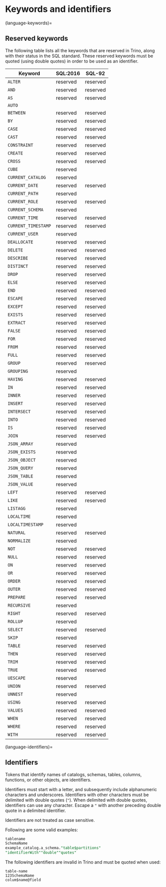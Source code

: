 # Keywords and identifiers

(language-keywords)=
## Reserved keywords

The following table lists all the keywords that are reserved in Trino,
along with their status in the SQL standard. These reserved keywords must
be quoted (using double quotes) in order to be used as an identifier.

| Keyword             | SQL:2016 | SQL-92   |
| ------------------- | -------- | -------- |
| `ALTER`             | reserved | reserved |
| `AND`               | reserved | reserved |
| `AS`                | reserved | reserved |
| `AUTO`              |          |          |
| `BETWEEN`           | reserved | reserved |
| `BY`                | reserved | reserved |
| `CASE`              | reserved | reserved |
| `CAST`              | reserved | reserved |
| `CONSTRAINT`        | reserved | reserved |
| `CREATE`            | reserved | reserved |
| `CROSS`             | reserved | reserved |
| `CUBE`              | reserved |          |
| `CURRENT_CATALOG`   | reserved |          |
| `CURRENT_DATE`      | reserved | reserved |
| `CURRENT_PATH`      | reserved |          |
| `CURRENT_ROLE`      | reserved | reserved |
| `CURRENT_SCHEMA`    | reserved |          |
| `CURRENT_TIME`      | reserved | reserved |
| `CURRENT_TIMESTAMP` | reserved | reserved |
| `CURRENT_USER`      | reserved |          |
| `DEALLOCATE`        | reserved | reserved |
| `DELETE`            | reserved | reserved |
| `DESCRIBE`          | reserved | reserved |
| `DISTINCT`          | reserved | reserved |
| `DROP`              | reserved | reserved |
| `ELSE`              | reserved | reserved |
| `END`               | reserved | reserved |
| `ESCAPE`            | reserved | reserved |
| `EXCEPT`            | reserved | reserved |
| `EXISTS`            | reserved | reserved |
| `EXTRACT`           | reserved | reserved |
| `FALSE`             | reserved | reserved |
| `FOR`               | reserved | reserved |
| `FROM`              | reserved | reserved |
| `FULL`              | reserved | reserved |
| `GROUP`             | reserved | reserved |
| `GROUPING`          | reserved |          |
| `HAVING`            | reserved | reserved |
| `IN`                | reserved | reserved |
| `INNER`             | reserved | reserved |
| `INSERT`            | reserved | reserved |
| `INTERSECT`         | reserved | reserved |
| `INTO`              | reserved | reserved |
| `IS`                | reserved | reserved |
| `JOIN`              | reserved | reserved |
| `JSON_ARRAY`        | reserved |          |
| `JSON_EXISTS`       | reserved |          |
| `JSON_OBJECT`       | reserved |          |
| `JSON_QUERY`        | reserved |          |
| `JSON_TABLE`        | reserved |          |
| `JSON_VALUE`        | reserved |          |
| `LEFT`              | reserved | reserved |
| `LIKE`              | reserved | reserved |
| `LISTAGG`           | reserved |          |
| `LOCALTIME`         | reserved |          |
| `LOCALTIMESTAMP`    | reserved |          |
| `NATURAL`           | reserved | reserved |
| `NORMALIZE`         | reserved |          |
| `NOT`               | reserved | reserved |
| `NULL`              | reserved | reserved |
| `ON`                | reserved | reserved |
| `OR`                | reserved | reserved |
| `ORDER`             | reserved | reserved |
| `OUTER`             | reserved | reserved |
| `PREPARE`           | reserved | reserved |
| `RECURSIVE`         | reserved |          |
| `RIGHT`             | reserved | reserved |
| `ROLLUP`            | reserved |          |
| `SELECT`            | reserved | reserved |
| `SKIP`              | reserved |          |
| `TABLE`             | reserved | reserved |
| `THEN`              | reserved | reserved |
| `TRIM`              | reserved | reserved |
| `TRUE`              | reserved | reserved |
| `UESCAPE`           | reserved |          |
| `UNION`             | reserved | reserved |
| `UNNEST`            | reserved |          |
| `USING`             | reserved | reserved |
| `VALUES`            | reserved | reserved |
| `WHEN`              | reserved | reserved |
| `WHERE`             | reserved | reserved |
| `WITH`              | reserved | reserved |

(language-identifiers)=
## Identifiers

Tokens that identify names of catalogs, schemas, tables, columns, functions, or
other objects, are identifiers.

Identifiers must start with a letter, and subsequently include alphanumeric
characters and underscores. Identifiers with other characters must be delimited
with double quotes (`"`). When delimited with double quotes, identifiers can use
any character. Escape a `"` with another preceding double quote in a delimited
identifier.

Identifiers are not treated as case sensitive.

Following are some valid examples:

```sql
tablename
SchemaName
example_catalog.a_schema."table$partitions"
"identifierWith""double""quotes"
```

The following identifiers are invalid in Trino and must be quoted when used:

```text
table-name
123SchemaName
colum$name@field
```

